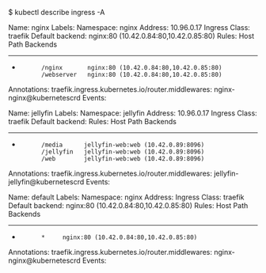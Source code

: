 $ kubectl describe ingress -A

Name:             nginx
Labels:           <none>
Namespace:        nginx
Address:          10.96.0.17
Ingress Class:    traefik
Default backend:  nginx:80 (10.42.0.84:80,10.42.0.85:80)
Rules:
  Host        Path  Backends
  ----        ----  --------
  *
              /nginx       nginx:80 (10.42.0.84:80,10.42.0.85:80)
              /webserver   nginx:80 (10.42.0.84:80,10.42.0.85:80)
Annotations:  traefik.ingress.kubernetes.io/router.middlewares: nginx-nginx@kubernetescrd
Events:       <none>


Name:             jellyfin
Labels:           <none>
Namespace:        jellyfin
Address:          10.96.0.17
Ingress Class:    traefik
Default backend:  <default>
Rules:
  Host        Path  Backends
  ----        ----  --------
  *
              /media      jellyfin-web:web (10.42.0.89:8096)
              /jellyfin   jellyfin-web:web (10.42.0.89:8096)
              /web        jellyfin-web:web (10.42.0.89:8096)
Annotations:  traefik.ingress.kubernetes.io/router.middlewares: jellyfin-jellyfin@kubernetescrd
Events:       <none>


Name:             default
Labels:           <none>
Namespace:        nginx
Address:
Ingress Class:    traefik
Default backend:  nginx:80 (10.42.0.84:80,10.42.0.85:80)
Rules:
  Host        Path  Backends
  ----        ----  --------
  *           *     nginx:80 (10.42.0.84:80,10.42.0.85:80)
Annotations:  traefik.ingress.kubernetes.io/router.middlewares: nginx-nginx@kubernetescrd
Events:       <none>
